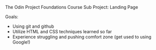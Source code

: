 The Odin Project
Foundations Course
Sub Project: Landing Page

Goals:
- Using git and github
- Utilize HTML and CSS techniques learned so far
- Experience struggling and pushing comfort zone (get used to using Google!)

